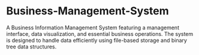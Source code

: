 # Business-Management-System
A Business Information Management System featuring a management interface, data visualization, and essential business operations. The system is designed to handle data efficiently using file-based storage and binary tree data structures.
